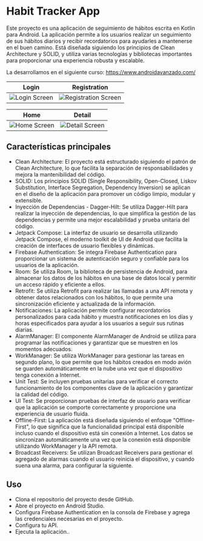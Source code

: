 # Habit Tracker App

Este proyecto es una aplicación de seguimiento de hábitos escrita en Kotlin para Android. La aplicación permite a los usuarios realizar un seguimiento de sus hábitos diarios y recibir recordatorios para ayudarles a mantenerse en el buen camino. Está diseñada siguiendo los principios de Clean Architecture y SOLID, y utiliza varias tecnologías y bibliotecas importantes para proporcionar una experiencia robusta y escalable.


La desarrollamos en el siguiente curso: https://www.androidavanzado.com/

Login             |  Registration
:-------------------------:|:-------------------------:
![Login Screen](https://github.com/MKiperszmid/HabitsAppCourse/assets/16141845/11e3d710-d2f3-4209-941c-7c59b0c27deb) | ![Registration Screen](https://github.com/MKiperszmid/HabitsAppCourse/assets/16141845/fc72f8ff-badd-48f4-99c6-23ba076b626f)

Home             |  Detail
:-------------------------:|:-------------------------:
![Home Screen](https://github.com/MKiperszmid/HabitsAppCourse/assets/16141845/84c02624-3043-4fd1-a889-ff82c0f62455) | ![Detail Screen](https://github.com/MKiperszmid/HabitsAppCourse/assets/16141845/a712bb7e-df63-4947-86e8-20057dd0f5d6)



## Características principales

- Clean Architecture: El proyecto está estructurado siguiendo el patrón de Clean Architecture, lo que facilita la separación de responsabilidades y mejora la mantenibilidad del código.
- SOLID: Los principios SOLID (Single Responsibility, Open-Closed, Liskov Substitution, Interface Segregation, Dependency Inversion) se aplican en el diseño de la aplicación para promover un código limpio, modular y extensible.
- Inyección de Dependencias - Dagger-Hilt: Se utiliza Dagger-Hilt para realizar la inyección de dependencias, lo que simplifica la gestión de las dependencias y permite una mejor escalabilidad y prueba unitaria del código.
- Jetpack Compose: La interfaz de usuario se desarrolla utilizando Jetpack Compose, el moderno toolkit de UI de Android que facilita la creación de interfaces de usuario flexibles y dinámicas.
- Firebase Authentication: Se integra Firebase Authentication para proporcionar un sistema de autenticación seguro y confiable para los usuarios de la aplicación.
- Room: Se utiliza Room, la biblioteca de persistencia de Android, para almacenar los datos de los hábitos en una base de datos local y permitir un acceso rápido y eficiente a ellos.
- Retrofit: Se utiliza Retrofit para realizar las llamadas a una API remota y obtener datos relacionados con los hábitos, lo que permite una sincronización eficiente y actualizada de la información.
- Notificaciones: La aplicación permite configurar recordatorios personalizados para cada hábito y muestra notificaciones en los días y horas especificados para ayudar a los usuarios a seguir sus rutinas diarias.
- AlarmManager: El componente AlarmManager de Android se utiliza para programar las notificaciones y garantizar que se muestren en los momentos adecuados.
- WorkManager: Se utiliza WorkManager para gestionar las tareas en segundo plano, lo que permite que los hábitos creados en modo avión se guarden automáticamente en la nube una vez que el dispositivo tenga conexión a Internet.
- Unit Test: Se incluyen pruebas unitarias para verificar el correcto funcionamiento de los componentes clave de la aplicación y garantizar la calidad del código.
- UI Test: Se proporcionan pruebas de interfaz de usuario para verificar que la aplicación se comporte correctamente y proporcione una experiencia de usuario fluida.
- Offline-First: La aplicación está diseñada siguiendo el enfoque "Offline-First", lo que significa que la funcionalidad principal está disponible incluso cuando el dispositivo está sin conexión a Internet. Los datos se sincronizan automáticamente una vez que la conexión está disponible utilizando WorkManager y la API remota.
- Broadcast Receivers: Se utilizan Broadcast Receivers para gestionar el agregado de alarmas cuando el usuario reinicia el dispositivo, y cuando suena una alarma, para configurar la siguiente.

## Uso

- Clona el repositorio del proyecto desde GitHub.
- Abre el proyecto en Android Studio.
- Configura Firebase Authentication en la consola de Firebase y agrega las credenciales necesarias en el proyecto.
- Configura tu API.
- Ejecuta la aplicación..
